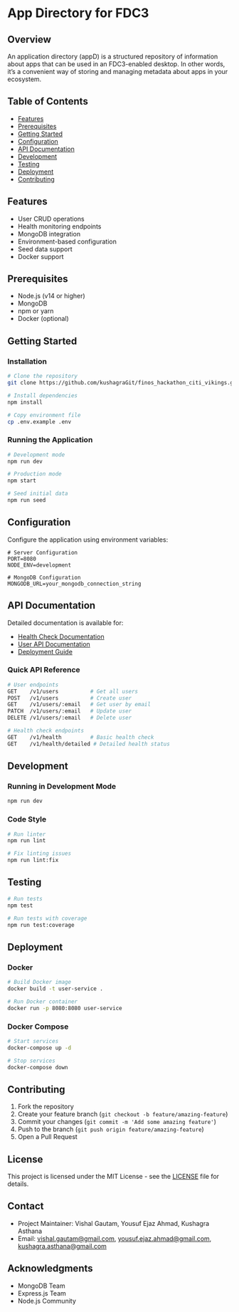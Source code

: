 # App Directory for FDC3

## Overview

An application directory (appD) is a structured repository of information about apps that can be used in an FDC3-enabled desktop. In other words, it’s a convenient way of storing and managing metadata about apps in your ecosystem.

## Table of Contents

- [Features](#features)
- [Prerequisites](#prerequisites)
- [Getting Started](#getting-started)
- [Configuration](#configuration)
- [API Documentation](#api-documentation)
- [Development](#development)
- [Testing](#testing)
- [Deployment](#deployment)
- [Contributing](#contributing)

## Features

- User CRUD operations
- Health monitoring endpoints
- MongoDB integration
- Environment-based configuration
- Seed data support
- Docker support

## Prerequisites

- Node.js (v14 or higher)
- MongoDB
- npm or yarn
- Docker (optional)

## Getting Started

### Installation

```bash
# Clone the repository
git clone https://github.com/kushagraGit/finos_hackathon_citi_vikings.git

# Install dependencies
npm install

# Copy environment file
cp .env.example .env
```

### Running the Application

```bash
# Development mode
npm run dev

# Production mode
npm start

# Seed initial data
npm run seed
```

## Configuration

Configure the application using environment variables:

```env
# Server Configuration
PORT=8080
NODE_ENV=development

# MongoDB Configuration
MONGODB_URL=your_mongodb_connection_string
```

## API Documentation

Detailed documentation is available for:

- [Health Check Documentation](./docs/health-check.md)
- [User API Documentation](./docs/user-api.md)
- [Deployment Guide](./docs/deployment.md)

### Quick API Reference

```bash
# User endpoints
GET    /v1/users          # Get all users
POST   /v1/users          # Create user
GET    /v1/users/:email   # Get user by email
PATCH  /v1/users/:email   # Update user
DELETE /v1/users/:email   # Delete user

# Health check endpoints
GET    /v1/health         # Basic health check
GET    /v1/health/detailed # Detailed health status
```

## Development

### Running in Development Mode

```bash
npm run dev
```

### Code Style

```bash
# Run linter
npm run lint

# Fix linting issues
npm run lint:fix
```

## Testing

```bash
# Run tests
npm test

# Run tests with coverage
npm run test:coverage
```

## Deployment

### Docker

```bash
# Build Docker image
docker build -t user-service .

# Run Docker container
docker run -p 8080:8080 user-service
```

### Docker Compose

```bash
# Start services
docker-compose up -d

# Stop services
docker-compose down
```

## Contributing

1. Fork the repository
2. Create your feature branch (`git checkout -b feature/amazing-feature`)
3. Commit your changes (`git commit -m 'Add some amazing feature'`)
4. Push to the branch (`git push origin feature/amazing-feature`)
5. Open a Pull Request

## License

This project is licensed under the MIT License - see the [LICENSE](LICENSE) file for details.

## Contact

- Project Maintainer: Vishal Gautam, Yousuf Ejaz Ahmad, Kushagra Asthana
- Email: <vishal.gautam@gmail.com>, <yousuf.ejaz.ahmad@gmail.com>, <kushagra.asthana@gmail.com>

## Acknowledgments

- MongoDB Team
- Express.js Team
- Node.js Community
